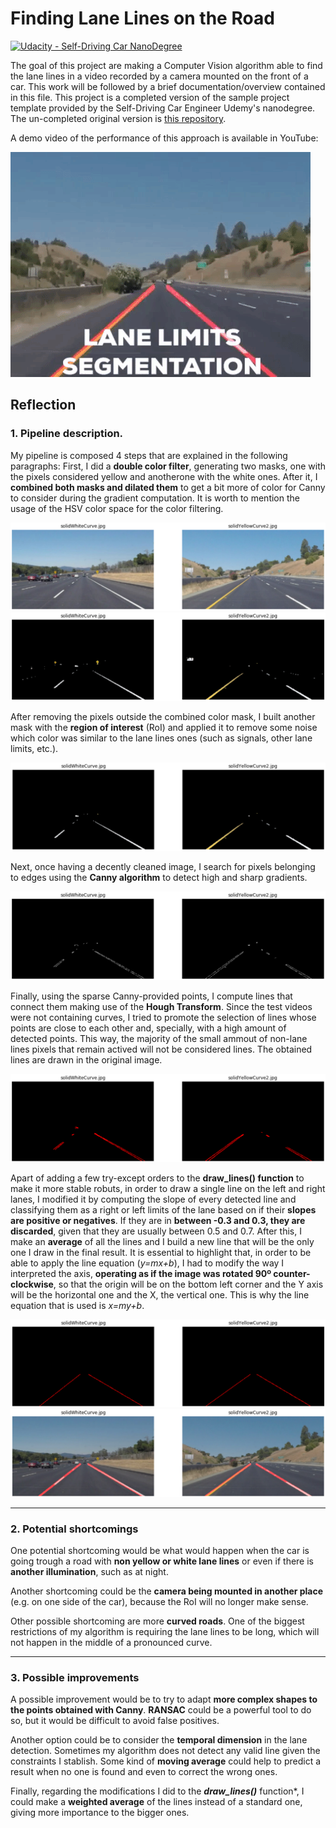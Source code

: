 # **Finding Lane Lines on the Road** 

[![Udacity - Self-Driving Car NanoDegree](https://s3.amazonaws.com/udacity-sdc/github/shield-carnd.svg)](http://www.udacity.com/drive)

The goal of this project are making a Computer Vision algorithm able to find the lane lines in a video recorded by a camera mounted on the front of a car. This work will be followed by a brief documentation/overview contained in this file. This project is a completed version of the sample project template provided by the Self-Driving Car Engineer Udemy's nanodegree. The un-completed original version is [this repository](https://github.com/udacity/CarND-LaneLines-P1).

A demo video of the performance of this approach is available in YouTube:

[![Demo video](pm01.gif)](https://www.youtube.com/watch?v=DoJ2hLi_qYA)


## Reflection

### 1. Pipeline description.

My pipeline is composed 4 steps that are explained in the following paragraphs:
First, I did a **double color filter**, generating two masks, one with the pixels considered yellow and anotherone with the white ones. After it, I **combined both masks and dilated them** to get a bit more of color for Canny to consider during the gradient computation. It is worth to mention the usage of the HSV color space for the color filtering.

![Original image](./images/00_original.png)
![Color filtered image](./images/01_color_filtered.png)

After removing the pixels outside the combined color mask, I built another mask with the **region of interest** (RoI) and applied it to remove some noise which color was similar to the lane lines ones (such as signals, other lane limits, etc.).

![RoI-masked image](./images/02_roi_mask.png)

Next, once having a decently cleaned image, I search for pixels belonging to edges using the **Canny algorithm** to detect high and sharp gradients.

![Canny-obtained edges](./images/03_canny_edges.png)

Finally, using the sparse Canny-provided points, I compute lines that connect them making use of the **Hough Transform**. Since the test videos were not containing curves, I tried to promote the selection of lines whose points are close to each other and, specially, with a high amount of detected points. This way, the majority of the small ammout of non-lane lines pixels that remain actived will not be considered lines. The obtained lines are drawn in the original image.

![Raw Hough lines](./images/04_raw_hough_lines.png)


Apart of adding a few try-except orders to the **draw_lines() function** to make it more stable robuts, in order to draw a single line on the left and right lanes, I modified it by computing the slope of every detected line and classifying them as a right or left limits of the lane based on if their **slopes are positive or negatives**. If they are in **between -0.3 and 0.3, they are discarded**, given that they are usually between 0.5 and 0.7. After this, I make an **average** of all the lines and I build a new line that will be the only one I draw in the final result. It is essential to highlight that, in order to be able to apply the line equation (*y=mx+b*), I had to modify the way I interpreted the axis, **operating as if the image was rotated 90º counter-clockwise**, so that the origin will be on the bottom left corner and the Y axis will be the horizontal one and the X, the vertical one. This is why the line equation that is used is *x=my+b*.

![Processed Hough lines](./images/05_hough_lines_proc.png)
![Algorithm output](./images/06_result.png)


---

### 2. Potential shortcomings

One potential shortcoming would be what would happen when the car is going trough a road with **non yellow or white lane lines** or even if there is **another illumination**, such as at night.

Another shortcoming could be the **camera being mounted in another place** (e.g. on one side of the car), because the RoI will no longer make sense.

Other possible shortcoming are more **curved roads**. One of the biggest restrictions of my algorithm is requiring the lane lines to be long, which will not happen in the middle of a pronounced curve.


---

### 3. Possible improvements 

A possible improvement would be to try to adapt **more complex shapes to the points obtained with Canny**. **RANSAC** could be a powerful tool to do so, but it would be difficult to avoid false positives.

Another option could be to consider the **temporal dimension** in the lane detection. Sometimes my algorithm does not detect any valid line given the constraints I stablish. Some kind of **moving average** could help to predict a result when no one is found and even to correct the wrong ones.

Finally, regarding the modifications I did to the ***draw_lines()*** function*, I could make a **weighted average** of the lines instead of a standard one, giving more importance to the bigger ones.
